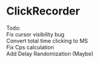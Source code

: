 # ClickRecorder
Todo:<br>
Fix cursor visibility bug<br>
Convert total time clicking to MS<br>
Fix Cps calculation<br>
Add Delay Randomization (Maybe)<br>
